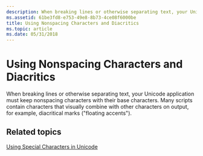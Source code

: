 ```yaml
---
description: When breaking lines or otherwise separating text, your Unicode application must keep nonspacing characters with their base characters.
ms.assetid: 61be3fd8-e753-49e8-8b73-4ce08f6000be
title: Using Nonspacing Characters and Diacritics
ms.topic: article
ms.date: 05/31/2018
---
```


# Using Nonspacing Characters and Diacritics

When breaking lines or otherwise separating text, your Unicode application must keep nonspacing characters with their base characters. Many scripts contain characters that visually combine with other characters on output, for example, diacritical marks ("floating accents").

## Related topics

<dl> <dt>

[Using Special Characters in Unicode](using-special-characters-in-unicode.md)
</dt> </dl>

 

 



